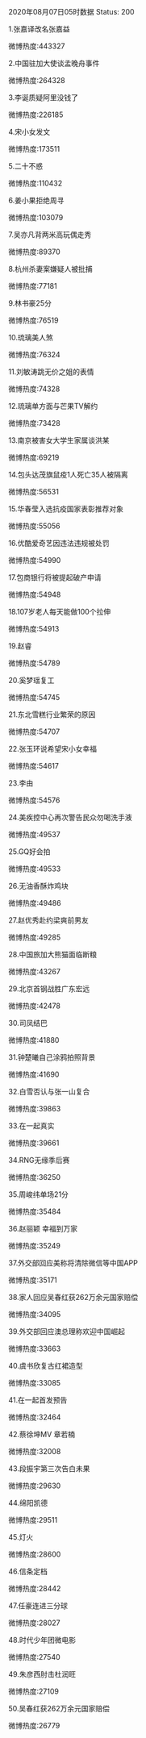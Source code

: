 2020年08月07日05时数据
Status: 200

1.张嘉译改名张嘉益

微博热度:443327

2.中国驻加大使谈孟晚舟事件

微博热度:264328

3.李诞质疑阿里没钱了

微博热度:226185

4.宋小女发文

微博热度:173511

5.二十不惑

微博热度:110432

6.姜小果拒绝周寻

微博热度:103079

7.吴亦凡背两米高玩偶走秀

微博热度:89370

8.杭州杀妻案嫌疑人被批捕

微博热度:77181

9.林书豪25分

微博热度:76519

10.琉璃美人煞

微博热度:76324

11.刘敏涛跳无价之姐的表情

微博热度:74328

12.琉璃单方面与芒果TV解约

微博热度:73428

13.南京被害女大学生家属谈洪某

微博热度:69219

14.包头达茂旗鼠疫1人死亡35人被隔离

微博热度:56531

15.华春莹入选抗疫国家表彰推荐对象

微博热度:55056

16.优酷爱奇艺因违法违规被处罚

微博热度:54990

17.包商银行将被提起破产申请

微博热度:54948

18.107岁老人每天能做100个拉伸

微博热度:54913

19.赵睿

微博热度:54789

20.奚梦瑶复工

微博热度:54745

21.东北雪糕行业繁荣的原因

微博热度:54707

22.张玉环说希望宋小女幸福

微博热度:54617

23.李由

微博热度:54576

24.美疾控中心再次警告民众勿喝洗手液

微博热度:49537

25.GQ好会拍

微博热度:49533

26.无油香酥炸鸡块

微博热度:49486

27.赵优秀赴约梁爽前男友

微博热度:49285

28.中国旅加大熊猫面临断粮

微博热度:43267

29.北京首钢战胜广东宏远

微博热度:42478

30.司凤结巴

微博热度:41880

31.钟楚曦自己涂鸦拍照背景

微博热度:41690

32.白雪否认与张一山复合

微博热度:39863

33.在一起真实

微博热度:39661

34.RNG无缘季后赛

微博热度:36250

35.周峻纬单场21分

微博热度:35484

36.赵丽颖 幸福到万家

微博热度:35249

37.外交部回应美称将清除微信等中国APP

微博热度:35171

38.家人回应吴春红获262万余元国家赔偿

微博热度:34095

39.外交部回应澳总理称欢迎中国崛起

微博热度:33663

40.虞书欣复古红裙造型

微博热度:33085

41.在一起首发预告

微博热度:32464

42.蔡徐坤MV 章若楠

微博热度:32008

43.段振宇第三次告白未果

微博热度:29630

44.绵阳凯德

微博热度:29511

45.灯火

微博热度:28600

46.信条定档

微博热度:28442

47.任豪连进三分球

微博热度:28027

48.时代少年团微电影

微博热度:27540

49.朱彦西肘击杜润旺

微博热度:27109

50.吴春红获262万余元国家赔偿

微博热度:26779

